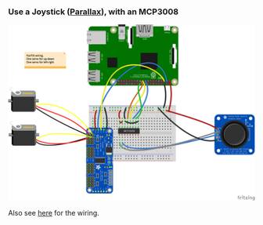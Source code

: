 ### Use a Joystick ([Parallax](https://www.adafruit.com/product/245)), with an MCP3008

![Wiring](./RPi-MCP3008-Joystick-servo_bb.png)

Also see [here](http://raspberrypi.lediouris.net/joystick/readme.html) for the wiring.
